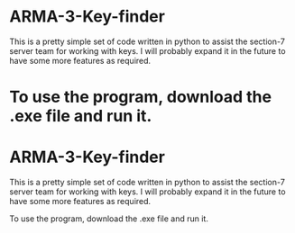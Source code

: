 
# ARMA-3-Key-finder
This is a pretty simple set of code written in python to assist the section-7 server team for working with keys. I will probably expand it in the future to have some more features as required.

To use the program, download the .exe file and run it.
=======
# ARMA-3-Key-finder
This is a pretty simple set of code written in python to assist the section-7 server team for working with keys. I will probably expand it in the future to have some more features as required.

To use the program, download the .exe file and run it.


